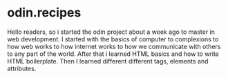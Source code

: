 # odin.recipes
Hello readers, so i started the odin project about a week ago to master in web development. I started with the basics of computer to complexions to how web works to how internet works to how we communicate with others to any part of the world. After that i learned HTML basics and how to write HTML boilerplate. Then I learned different different tags, elements and attributes. 